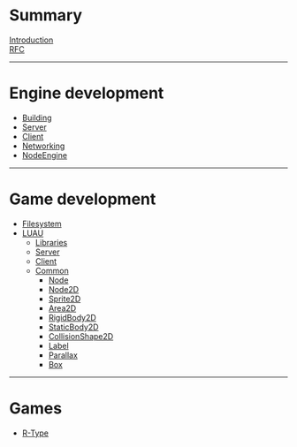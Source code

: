 # Summary

[Introduction](./introduction.md)<br/>
[RFC](./rfc.md)

---

# Engine development

- [Building](./engine/building.md)
- [Server](./engine/server.md)
- [Client](./engine/client.md)
- [Networking](./engine/networking.md)
- [NodeEngine](./engine/nodeSystem.md)

---

# Game development

- [Filesystem](./game/filesystem.md)
- [LUAU](./game/luau.md)
  - [Libraries](./game/libs.md)
  - [Server]()
  - [Client]()
  - [Common](./game/common.md)
    - [Node](./game/NodeLibrary.md)
    - [Node2D](./game/Node2DLibrary.md)
    - [Sprite2D](./game/Sprite2DLibrary.md)
    - [Area2D](./game/Area2DLibrary.md)
    - [RigidBody2D](./game/RigidBody2DLibrary.md)
    - [StaticBody2D](./game/StaticBody2DLibrary.md)
    - [CollisionShape2D](./game/CollisionShape2DLibrary.md)
    - [Label](./game/LabelLibrary.md)
    - [Parallax](./game/ParallaxLibrary.md)
    - [Box](./game/BoxLibrary.md)

---

# Games

- [R-Type](./games/r-type.md)

